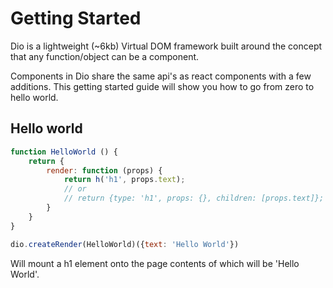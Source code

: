# Getting Started

Dio is a lightweight (~6kb) Virtual DOM framework 
built around the concept that any function/object can be a component.

Components in Dio share the same api's as react components with a few additions.
This getting started guide will show you how to go from zero to hello world.


## Hello world

```javascript
function HelloWorld () {
	return {
		render: function (props) {
			return h('h1', props.text);
			// or
			// return {type: 'h1', props: {}, children: [props.text]};
		}
	}
}

dio.createRender(HelloWorld)({text: 'Hello World'})
```

Will mount a h1 element onto the page contents of which will be 'Hello World'.